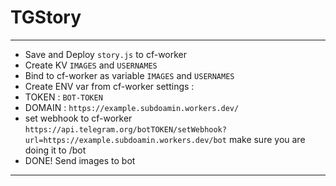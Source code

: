 # TGStory
---
- Save and Deploy `story.js` to cf-worker
- Create KV `IMAGES` and `USERNAMES`
- Bind to cf-worker as variable `IMAGES` and `USERNAMES`
- Create ENV var from cf-worker settings :
- TOKEN : `BOT-TOKEN`
- DOMAIN : `https://example.subdoamin.workers.dev/`
- set webhook to cf-worker `https://api.telegram.org/botTOKEN/setWebhook?url=https://example.subdoamin.workers.dev/bot` make sure you are doing it to /bot
- DONE! Send images to bot
---
